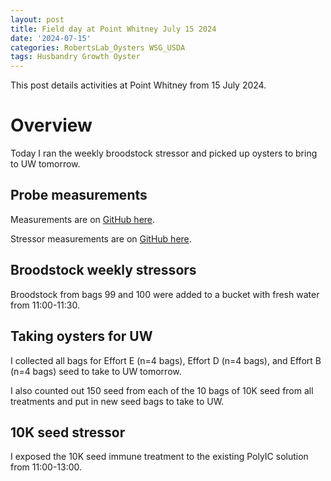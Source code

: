 ```yaml
---
layout: post
title: Field day at Point Whitney July 15 2024
date: '2024-07-15'
categories: RobertsLab_Oysters WSG_USDA
tags: Husbandry Growth Oyster
---
```


This post details activities at Point Whitney from 15 July 2024.

# Overview 

Today I ran the weekly broodstock stressor and picked up oysters to bring to UW tomorrow.   

## Probe measurements 

Measurements are on [GitHub here](https://github.com/RobertsLab/project-gigas-conditioning/blob/main/data/environmental/probe_measurements.csv).  

Stressor measurements are on [GitHub here](https://github.com/RobertsLab/project-gigas-conditioning/blob/main/data/environmental/probe_measurements_weekly_stressors.csv).  

## Broodstock weekly stressors 

Broodstock from bags 99 and 100 were added to a bucket with fresh water from 11:00-11:30.  

## Taking oysters for UW

I collected all bags for Effort E (n=4 bags), Effort D (n=4 bags), and Effort B (n=4 bags) seed to take to UW tomorrow.  

I also counted out 150 seed from each of the 10 bags of 10K seed from all treatments and put in new seed bags to take to UW.  

## 10K seed stressor 

I exposed the 10K seed immune treatment to the existing PolyIC solution from 11:00-13:00. 